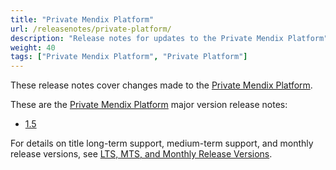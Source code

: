 ```yaml
---
title: "Private Mendix Platform"
url: /releasenotes/private-platform/
description: "Release notes for updates to the Private Mendix Platform"
weight: 40
tags: ["Private Mendix Platform", "Private Platform"]
---
```


These release notes cover changes made to the [Private Mendix Platform](/private-mendix-platform/).

These are the [Private Mendix Platform](/private-mendix-platform/) major version release notes:

* [1.5](/releasenotes/private-platform/1-5/)

For details on title long-term support, medium-term support, and monthly release versions, see [LTS, MTS, and Monthly Release Versions](/releasenotes/studio-pro/lts-mts/).
